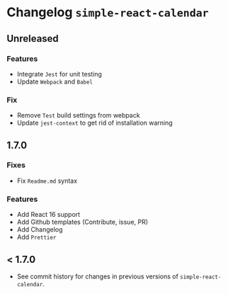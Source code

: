 # Changelog `simple-react-calendar`

## Unreleased

### Features

* Integrate `Jest` for unit testing
* Update `Webpack` and `Babel`

### Fix

* Remove `Test` build settings from webpack
* Update `jest-context` to get rid of installation warning

## 1.7.0

### Fixes

* Fix `Readme.md` syntax

### Features

* Add React 16 support
* Add Github templates (Contribute, issue, PR)
* Add Changelog
* Add `Prettier`

## < 1.7.0

* See commit history for changes in previous versions of `simple-react-calendar`.
